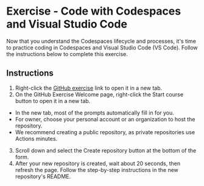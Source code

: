 # Exercise - Code with Codespaces and Visual Studio Code
Now that you understand the Codespaces lifecycle and processes, it's time to practice coding in Codespaces and Visual Studio Code (VS Code). Follow the instructions below to complete this exercise.

## Instructions
1. Right-click the [GitHub exercise](https://github.com/skills/code-with-codespaces) link to open it in a new tab.
2. On the GitHub Exercise Welcome page, right-click the Start course button to open it in a new tab.
* In the new tab, most of the prompts automatically fill in for you.
* For owner, choose your personal account or an organization to host the repository.
* We recommend creating a public repository, as private repositories use Actions minutes.

3. Scroll down and select the Create repository button at the bottom of the form.
4. After your new repository is created, wait about 20 seconds, then refresh the page. Follow the step-by-step instructions in the new repository's README.
